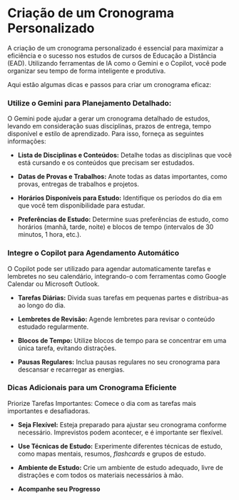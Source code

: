 # Criação de um Cronograma Personalizado

A criação de um cronograma personalizado é essencial para maximizar a eficiência e o sucesso nos estudos de cursos de Educação a Distância (EAD). Utilizando ferramentas de IA como o Gemini e o Copilot, você pode organizar seu tempo de forma inteligente e produtiva. 

Aqui estão algumas dicas e passos para criar um cronograma eficaz:

###  Utilize o Gemini para Planejamento Detalhado:
O Gemini pode ajudar a gerar um cronograma detalhado de estudos, levando em consideração suas disciplinas, prazos de entrega, tempo disponível e estilo de aprendizado. Para isso, forneça as seguintes informações:

- **Lista de Disciplinas e Conteúdos:** Detalhe todas as disciplinas que você está cursando e os conteúdos que precisam ser estudados.

- **Datas de Provas e Trabalhos:** Anote todas as datas importantes, como provas, entregas de trabalhos e projetos.

- **Horários Disponíveis para Estudo:** Identifique os períodos do dia em que você tem disponibilidade para estudar.

- **Preferências de Estudo:** Determine suas preferências de estudo, como horários (manhã, tarde, noite) e blocos de tempo (intervalos de 30 minutos, 1 hora, etc.).

###  Integre o Copilot para Agendamento Automático
O Copilot pode ser utilizado para agendar automaticamente tarefas e lembretes no seu calendário, integrando-o com ferramentas como Google Calendar ou Microsoft Outlook. 

- **Tarefas Diárias:** Divida suas tarefas em pequenas partes e distribua-as ao longo do dia.

- **Lembretes de Revisão:** Agende lembretes para revisar o conteúdo estudado regularmente.

- **Blocos de Tempo:** Utilize blocos de tempo para se concentrar em uma única tarefa, evitando distrações.

- **Pausas Regulares:** Inclua pausas regulares no seu cronograma para descansar e recarregar as energias.

### Dicas Adicionais para um Cronograma Eficiente
Priorize Tarefas Importantes: Comece o dia com as tarefas mais importantes e desafiadoras.

- **Seja Flexível:** Esteja preparado para ajustar seu cronograma conforme necessário. Imprevistos podem acontecer, e é importante ser flexível.

- **Use Técnicas de Estudo:** Experimente diferentes técnicas de estudo, como mapas mentais, resumos, *flashcards* e grupos de estudo.

- **Ambiente de Estudo:** Crie um ambiente de estudo adequado, livre de distrações e com todos os materiais necessários à mão.

- **Acompanhe seu Progresso**
